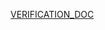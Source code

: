 [VERIFICATION_DOC](https://docs.google.com/document/d/1XhfY70jS153txyxLJHaubiq9gwVIjO2JKExPhOcvrrE/edit?usp=sharing)
